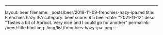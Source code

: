 ---
layout: beer
filename: _posts/beer/2016-11-09-frenchies-hazy-ipa.md
title: Frenchies hazy IPA
category: beer
score: 8.5
beer-date: "2021-11-12"
desc: "Tastes a bit of Apricot. Very nice and I could go for another"
permalink: /beer/:title.html
img: /img/list/frenchies-hazy-ipa.jpeg---
